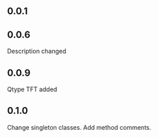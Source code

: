 ## 0.0.1

## 0.0.6
Description changed

## 0.0.9
Qtype TFT added

## 0.1.0
Change singleton classes.
Add method comments.